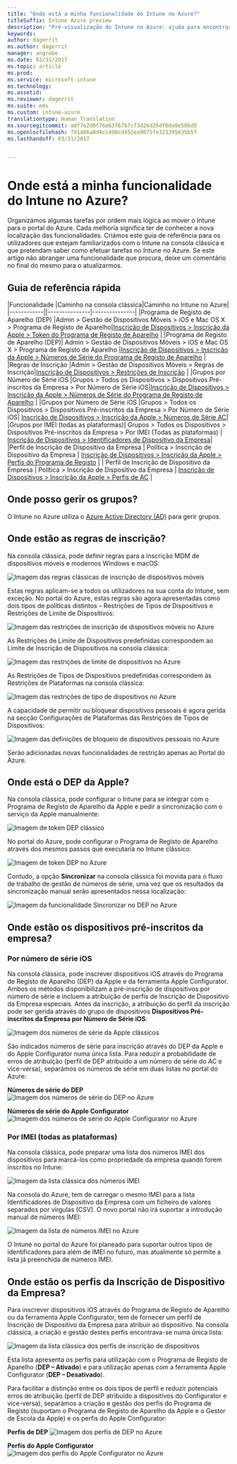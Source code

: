 ```yaml
---
title: "Onde está a minha funcionalidade do Intune no Azure?"
titleSuffix: Intune Azure preview
description: "Pré-visualização do Intune no Azure: ajuda para encontrar funcionalidades do Intune na consola do Azure."
keywords: 
author: dagerrit
ms.author: dagerrit
manager: angrobe
ms.date: 03/31/2017
ms.topic: article
ms.prod: 
ms.service: microsoft-intune
ms.technology: 
ms.assetid: 
ms.reviewer: dagerrit
ms.suite: ems
ms.custom: intune-azure
translationtype: Human Translation
ms.sourcegitcommit: adf7e2d0f76e63f67b7cf3d26d26df0da0e50bd0
ms.openlocfilehash: 791486a8d4cc490cd452ea9075fe323395635b5f
ms.lasthandoff: 03/31/2017


---
```

# <a name="where-did-my-intune-feature-go-in-azure"></a>Onde está a minha funcionalidade do Intune no Azure?
Organizámos algumas tarefas por ordem mais lógica ao mover o Intune para o portal do Azure. Cada melhoria significa ter de conhecer a nova localização das funcionalidades. Criámos este guia de referência para os utilizadores que estejam familiarizados com o Intune na consola clássica e que pretendam saber como efetuar tarefas no Intune no Azure. Se este artigo não abranger uma funcionalidade que procura, deixe um comentário no final do mesmo para o atualizarmos.
## <a name="quick-reference-guide"></a>Guia de referência rápida
|Funcionalidade |Caminho na consola clássica|Caminho no Intune no Azure| |------------||---------------|---------------|
|Programa de Registo de Aparelho (DEP) |Admin > Gestão de Dispositivos Móveis > iOS e Mac OS X > Programa de Registo de Aparelho|[Inscrição de Dispositivos > Inscrição da Apple > Token do Programa de Registo de Aparelho](#where-did-apple-dep-go) |
|Programa de Registo de Aparelho (DEP)| Admin > Gestão de Dispositivos Móveis > iOS e Mac OS X > Programa de Registo de Aparelho |[Inscrição de Dispositivos > Inscrição da Apple > Números de Série do Programa de Registo de Aparelho](#where-did-apple-dep-go) |
|Regras de Inscrição |Admin > Gestão de Dispositivos Móveis > Regras de Inscrição|[Inscrição de Dispositivos > Restrições de Inscrição](#where-did-enrollment-rules-go) |
|Grupos por Número de Série iOS |Grupos > Todos os Dispositivos > Dispositivos Pré-inscritos da Empresa > Por Número de Série iOS|[Inscrição de Dispositivos > Inscrição da Apple > Números de Série do Programa de Registo de Aparelho](#where-did-corporate-pre-enrolled-devices-go) |
|Grupos por Número de Série iOS |Grupos > Todos os Dispositivos > Dispositivos Pré-inscritos da Empresa > Por Número de Série iOS| [Inscrição de Dispositivos > Inscrição da Apple > Números de Série AC](#where-did-corporate-pre-enrolled-devices-go)|
|Grupos por IMEI (todas as plataformas)| Grupos > Todos os Dispositivos > Dispositivos Pré-inscritos da Empresa > Por IMEI (Todas as plataformas) | [Inscrição de Dispositivos > Identificadores de Dispositivo da Empresa](#by-imei-all-platforms)|
|Perfil de Inscrição de Dispositivo da Empresa | Política > Inscrição de Dispositivo da Empresa | [Inscrição de Dispositivos > Inscrição da Apple > Perfis do Programa de Registo](#where-did-corporate-pre-enrolled-devices-go) |
| Perfil de Inscrição de Dispositivo da Empresa | Política > Inscrição de Dispositivo da Empresa | [ Inscrição de Dispositivos > Inscrição da Apple > Perfis de AC](#where-did-corporate-pre-enrolled-devices-go) |


## <a name="where-do-i-manage-groups"></a>Onde posso gerir os grupos?
O Intune no Azure utiliza o [Azure Active Directory (AD)](https://docs.microsoft.com/azure/active-directory/active-directory-groups-create-azure-portal) para gerir grupos.

## <a name="where-did-enrollment-rules-go"></a>Onde estão as regras de inscrição?
Na consola clássica, pode definir regras para a inscrição MDM de dispositivos móveis e modernos Windows e macOS:

![Imagem das regras clássicas de inscrição de dispositivos móveis](./media/ui-changes/01-classic-rules.png)

Estas regras aplicam-se a todos os utilizadores na sua conta do Intune, sem exceção. No portal do Azure, estas regras são agora apresentadas como dois tipos de políticas distintos – Restrições de Tipos de Dispositivos e Restrições de Limite de Dispositivos:

![Imagem das restrições de inscrição de dispositivos móveis no Azure](./media/ui-changes/02-azure-enroll-restrictions.png)

As Restrições de Limite de Dispositivos predefinidas correspondem ao Limite de Inscrição de Dispositivos na consola clássica:

![Imagem das restrições de limite de dispositivos no Azure](./media/ui-changes/03-azure-device-limit.png)

As Restrições de Tipos de Dispositivos predefinidas correspondem às Restrições de Plataformas na consola clássica:

![Imagem das restrições de tipo de dispositivos no Azure](./media/ui-changes/04-azure-platform-restrictions.png)

A capacidade de permitir ou bloquear dispositivos pessoais é agora gerida na secção Configurações de Plataformas das Restrições de Tipos de Dispositivos:

![Imagem das definições de bloqueio de dispositivos pessoais no Azure](./media/ui-changes/05-azure-personal-block.png)

Serão adicionadas novas funcionalidades de restrição apenas ao Portal do Azure.

## <a name="where-did-apple-dep-go"></a>Onde está o DEP da Apple?
Na consola clássica, pode configurar o Intune para se integrar com o Programa de Registo de Aparelho da Apple e pedir a sincronização com o serviço da Apple manualmente:

![Imagem de token DEP clássico](./media/ui-changes/06-classic-dep-token.png)

No portal do Azure, pode configurar o Programa de Registo de Aparelho através dos mesmos passos que executaria no Intune clássico:

![Imagem de token DEP no Azure](./media/ui-changes/07-azure-dep-token.png)

Contudo, a opção **Sincronizar** na consola clássica foi movida para o fluxo de trabalho de gestão de números de série, uma vez que os resultados da sincronização manual serão apresentados nessa localização:

![Imagem da funcionalidade Sincronizar no DEP no Azure](./media/ui-changes/08-azure-dep-sync.png)

## <a name="where-did-corporate-pre-enrolled-devices-go"></a>Onde estão os dispositivos pré-inscritos da empresa?
### <a name="by-ios-serial-number"></a>Por número de série iOS
Na consola clássica, pode inscrever dispositivos iOS através do Programa de Registo de Aparelho (DEP) da Apple e da ferramenta Apple Configurator. Ambos os métodos disponibilizam a pré-inscrição de dispositivos por número de série e incluem a atribuição de perfis de Inscrição de Dispositivo da Empresa especiais. Antes da inscrição, a atribuição do perfil da inscrição pode ser gerida através do grupo de dispositivos **Dispositivos Pré-inscritos da Empresa por Número de Série iOS**:

![Imagem dos números de série da Apple clássicos](./media/ui-changes/09-classic-apple-serials.png)

São indicados números de série para inscrição através do DEP da Apple e do Apple Configurator numa única lista. Para reduzir a probabilidade de erros de atribuição (perfil de DEP atribuído a um número de série do AC e vice-versa), separámos os números de série em duas listas no portal do Azure:

**Números de série do DEP**
![Imagem dos números de série do DEP no Azure](./media/ui-changes/10-azure-dep-serials.png)

**Números de série do Apple Configurator**
![Imagem dos números de série do Apple Configurator no Azure](./media/ui-changes/11-azure-ac-serials.png)

### <a name="by-imei-all-platforms"></a>Por IMEI (todas as plataformas)

Na consola clássica, pode preparar uma lista dos números IMEI dos dispositivos para marcá-los como propriedade da empresa quando forem inscritos no Intune:

![Imagem da lista clássica dos números IMEI](./media/ui-changes/12-classic-corp-imei.png)

Na consola do Azure, tem de carregar o mesmo IMEI para a lista Identificadores de Dispositivo da Empresa com um ficheiro de valores separados por vírgulas (CSV). O novo portal não irá suportar a introdução manual de números IMEI:

![Imagem da lista de números IMEI no Azure](./media/ui-changes/13-azure-corp-imei.png)

O Intune no portal do Azure foi planeado para suportar outros tipos de identificadores para além de IMEI no futuro, mas atualmente só permite a lista já preenchida de números IMEI.

## <a name="where-did-corporate-device-enrollment-profiles-go"></a>Onde estão os perfis da Inscrição de Dispositivo da Empresa?
Para inscrever dispositivos iOS através do Programa de Registo de Aparelho ou da ferramenta Apple Configurator, tem de fornecer um perfil de Inscrição de Dispositivo da Empresa para atribuir ao dispositivo. Na consola clássica, a criação e gestão destes perfis encontrava-se numa única lista:

![Imagem da lista clássica dos perfis de inscrição de dispositivos](./media/ui-changes/14-classic-corp-profiles.png)

Esta lista apresenta os perfis para utilização com o Programa de Registo de Aparelho (**DEP – Ativado**) e para utilização apenas com a ferramenta Apple Configurator (**DEP – Desativado**).

Para facilitar a distinção entre os dois tipos de perfil e reduzir potenciais erros de atribuição (perfil de DEP atribuído a dispositivos do Configurator e vice-versa), separámos a criação e gestão dos perfis do Programa de Registo (suportam o Programa de Registo de Aparelho da Apple e o Gestor de Escola da Apple) e os perfis do Apple Configurator:

**Perfis de DEP**
![Imagem dos perfis de DEP no Azure](./media/ui-changes/15-azure-dep-profiles.png)

**Perfis do Apple Configurator**
![Imagem dos perfis do Apple Configurator no Azure](./media/ui-changes/16-azure-ac-profiles.png)

